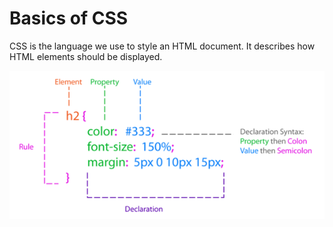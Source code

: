 # Basics of CSS

CSS is the language we use to style an HTML document. It describes how HTML elements should be displayed.

![CSS Syntax](<../.gitbook/assets/image (1).png>)
